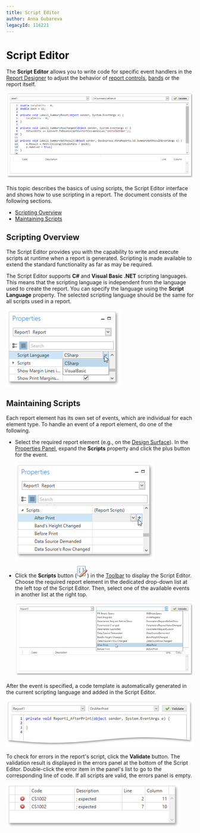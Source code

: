 ```yaml
---
title: Script Editor
author: Anna Gubareva
legacyId: 116221
---
```

# Script Editor
The **Script Editor** allows you to write code for specific event handlers in the [Report Designer](../../report-designer-for-wpf.md) to adjust the behavior of [report controls](../report-elements/report-controls.md), [bands](../report-elements/report-bands.md) or the report itself.

![WPFDesigner_ScriptEditor](../../../../images/img123181.png)

This topic describes the basics of using scripts, the Script Editor interface and shows how to use scripting in a report. The document consists of the following sections.
* [Scripting Overview](#overview)
* [Maintaining Scripts](#maintaining)

<a name="overview"/>

## Scripting Overview
The Script Editor provides you with the capability to write and execute scripts at runtime when a report is generated. Scripting is made available to extend the standard functionality as far as may be required.

The Script Editor supports **C#** and **Visual Basic .NET** scripting languages. This means that the scripting language is independent from the language used to create the report. You can specify the language using the **Script Language** property. The selected scripting language should be the same for all scripts used in a report.

![WPFDesigner_ScriptLanguageProperty](../../../../images/img123135.png)

<a name="maintaining"/>

## Maintaining Scripts
Each report element has its own set of events, which are individual for each element type. To handle an event of a report element, do one of the following.
* Select the required report element (e.g., on the [Design Surface](design-surface.md)). In the [Properties Panel](properties-panel.md), expand the **Scripts** property and click the plus button for the event.
	
	![WPFDesigner_AddingScriptViaPropertiesPanel](../../../../images/img123167.png)
* Click the **Scripts** button (![WPFDesigner_Toolbar_ScriptEditor](../../../../images/img120434.png)) in the [Toolbar](toolbar.md) to display the Script Editor. Choose the required report element in the dedicated drop-down list at the left top of the Script Editor. Then, select one of the available events in another list at the right top.
	
	![WPFDesigner_AddingScriptViaScriptEditor](../../../../images/img123168.png)

After the event is specified, a code template is automatically generated in the current scripting language and added in the Script Editor.

![WPFDesigner_ScriptTemplate](../../../../images/img123170.png)

To check for errors in the report's script, click the **Validate** button. The validation result is displayed in the errors panel at the bottom of the Script Editor. Double-click the error item in the panel's list to go to the corresponding line of code. If all scripts are valid, the errors panel is empty.

![WPFDesigner_ScriptErrorPanel](../../../../images/img123171.png)